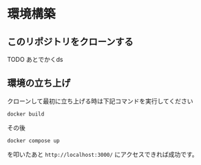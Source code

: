 # 環境構築

## このリポジトリをクローンする
TODO あとでかくds

## 環境の立ち上げ

クローンして最初に立ち上げる時は下記コマンドを実行してください
```
docker build
```

その後
```
docker compose up
```
を叩いたあと `http://localhost:3000/` にアクセスできれば成功です。
